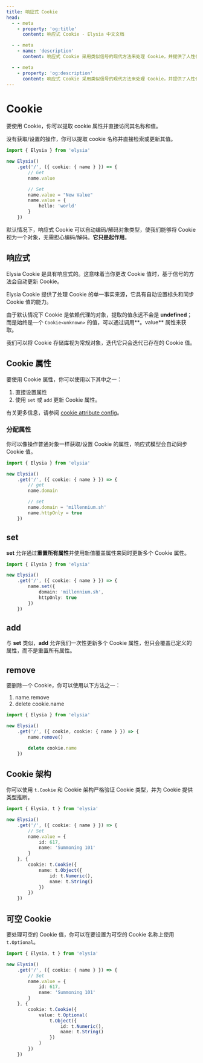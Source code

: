 ```yaml
---
title: 响应式 Cookie
head:
  - - meta
    - property: 'og:title'
      content: 响应式 Cookie - Elysia 中文文档

  - - meta
    - name: 'description'
      content: 响应式 Cookie 采用类似信号的现代方法来处理 Cookie，并提供了人性化的 API。没有 "getCookie"、"setCookie"，一切都是一个 Cookie 对象。当你想要使用 Cookie 时，你只需直接提取名称和值。

  - - meta
    - property: 'og:description'
      content: 响应式 Cookie 采用类似信号的现代方法来处理 Cookie，并提供了人性化的 API。没有 "getCookie"、"setCookie"，一切都是一个 Cookie 对象。当你想要使用 Cookie 时，你只需直接提取名称和值。
---
```


# Cookie

要使用 Cookie，你可以提取 cookie 属性并直接访问其名称和值。

没有获取/设置的操作，你可以提取 cookie 名称并直接检索或更新其值。

```ts twoslash
import { Elysia } from 'elysia'

new Elysia()
    .get('/', ({ cookie: { name } }) => {
        // Get
        name.value

        // Set
        name.value = "New Value"
        name.value = {
            hello: 'world'
        }
    })
```

默认情况下，响应式 Cookie 可以自动编码/解码对象类型，使我们能够将 Cookie 视为一个对象，无需担心编码/解码。**它只是起作用**。

## 响应式

Elysia Cookie 是具有响应式的。这意味着当你更改 Cookie 值时，基于信号的方法会自动更新 Cookie。

Elysia Cookie 提供了处理 Cookie 的单一事实来源，它具有自动设置标头和同步 Cookie 值的能力。

由于默认情况下 Cookie 是依赖代理的对象，提取的值永远不会是 **undefined**；而是始终是一个 `Cookie<unknown>` 的值，可以通过调用**。value** 属性来获取。

我们可以将 Cookie 存储库视为常规对象，迭代它只会迭代已存在的 Cookie 值。

## Cookie 属性

要使用 Cookie 属性，你可以使用以下其中之一：

1. 直接设置属性
2. 使用 `set` 或 `add` 更新 Cookie 属性。

有关更多信息，请参阅 [cookie attribute config](/patterns/cookie-signature#config)。

### 分配属性

你可以像操作普通对象一样获取/设置 Cookie 的属性，响应式模型会自动同步 Cookie 值。

```ts twoslash
import { Elysia } from 'elysia'

new Elysia()
    .get('/', ({ cookie: { name } }) => {
        // get
        name.domain

        // set
        name.domain = 'millennium.sh'
        name.httpOnly = true
    })
```

## set

**set** 允许通过**重置所有属性**并使用新值覆盖属性来同时更新多个 Cookie 属性。

```ts twoslash
import { Elysia } from 'elysia'

new Elysia()
    .get('/', ({ cookie: { name } }) => {
        name.set({
            domain: 'millennium.sh',
            httpOnly: true
        })
    })
```

## add

与 **set** 类似，**add** 允许我们一次性更新多个 Cookie 属性，但只会覆盖已定义的属性，而不是重置所有属性。

## remove

要删除一个 Cookie，你可以使用以下方法之一：
1. name.remove
2. delete cookie.name

```ts twoslash
import { Elysia } from 'elysia'

new Elysia()
    .get('/', ({ cookie, cookie: { name } }) => {
        name.remove()

        delete cookie.name
    })
```

## Cookie 架构

你可以使用 `t.Cookie` 和 Cookie 架构严格验证 Cookie 类型，并为 Cookie 提供类型推断。

```ts twoslash
import { Elysia, t } from 'elysia'

new Elysia()
    .get('/', ({ cookie: { name } }) => {
        // Set
        name.value = {
            id: 617,
            name: 'Summoning 101'
        }
    }, {
        cookie: t.Cookie({
            name: t.Object({
                id: t.Numeric(),
                name: t.String()
            })
        })
    })
```

## 可空 Cookie

要处理可空的 Cookie 值，你可以在要设置为可空的 Cookie 名称上使用 `t.Optional`。

```ts twoslash
import { Elysia, t } from 'elysia'

new Elysia()
    .get('/', ({ cookie: { name } }) => {
        // Set
        name.value = {
            id: 617,
            name: 'Summoning 101'
        }
    }, {
        cookie: t.Cookie({
            value: t.Optional(
                t.Object({
                    id: t.Numeric(),
                    name: t.String()
                })
            )
        })
    })
```
